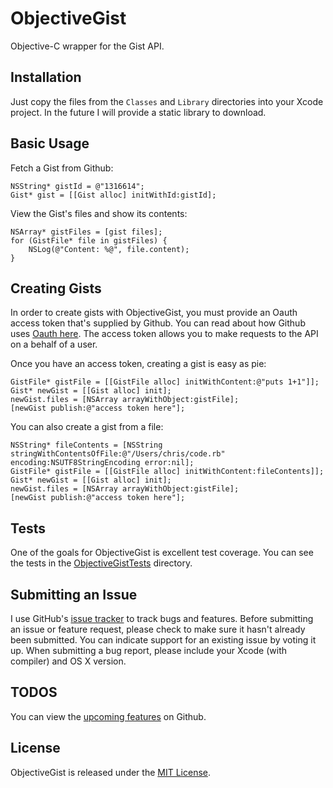 # ObjectiveGist

Objective-C wrapper for the Gist API.

## Installation

Just copy the files from the `Classes` and `Library` directories into your Xcode project. In the future I will provide a static library to download.

## Basic Usage

Fetch a Gist from Github:

    NSString* gistId = @"1316614";
    Gist* gist = [[Gist alloc] initWithId:gistId];

View the Gist's files and show its contents:

    NSArray* gistFiles = [gist files];
    for (GistFile* file in gistFiles) {
        NSLog(@"Content: %@", file.content);
    }

## Creating Gists

In order to create gists with ObjectiveGist, you must provide an Oauth access token that's supplied by Github. You can read about how Github uses [Oauth here][oauth]. The access token allows you to make requests to the API on a behalf of a user.

Once you have an access token, creating a gist is easy as pie:

    GistFile* gistFile = [[GistFile alloc] initWithContent:@"puts 1+1"]];
    Gist* newGist = [[Gist alloc] init];
    newGist.files = [NSArray arrayWithObject:gistFile];
    [newGist publish:@"access token here"];

You can also create a gist from a file:

    NSString* fileContents = [NSString stringWithContentsOfFile:@"/Users/chris/code.rb" encoding:NSUTF8StringEncoding error:nil];
    GistFile* gistFile = [[GistFile alloc] initWithContent:fileContents]];
    Gist* newGist = [[Gist alloc] init];
    newGist.files = [NSArray arrayWithObject:gistFile];
    [newGist publish:@"access token here"];

## Tests

One of the goals for ObjectiveGist is excellent test coverage. You can see the tests in the [ObjectiveGistTests][tests] directory.

## Submitting an Issue

I use GitHub's [issue tracker][issues] to track bugs and features. Before submitting an issue or feature request, please check to make sure it hasn't already been submitted. You can indicate support for an existing issue by voting it up. When submitting a bug report, please include your Xcode (with compiler) and OS X version.

## TODOS

You can view the [upcoming features][features] on Github.

## License

ObjectiveGist is released under the [MIT License][license].

[issues]:https://github.com/chrisledet/ObjectiveGist/issues
[features]:https://github.com/chrisledet/ObjectiveGist/issues?labels=Features&sort=created&direction=desc&state=open&page=1
[license]:https://github.com/chrisledet/ObjectiveGist/blob/master/LICENSE
[tests]:https://github.com/chrisledet/ObjectiveGist/tree/master/ObjectiveGistTests
[oauth]:http://developer.github.com/v3/oauth/
